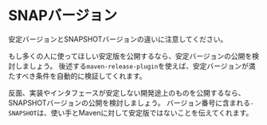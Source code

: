 # SNAPバージョン

安定バージョンとSNAPSHOTバージョンの違いに注意してください。

もし多くの人に使ってほしい安定版を公開するなら、安定バージョンの公開を検討しましょう。
後述する`maven-release-plugin`を使えば、安定バージョンが満たすべき条件を自動的に検証してくれます。

反面、実装やインタフェースが安定しない開発途上のものを公開するなら、SNAPSHOTバージョンの公開を検討しましょう。
バージョン番号に含まれる`-SNAPSHOT`は、使い手とMavenに対して安定版ではないことを伝えてくれます。

